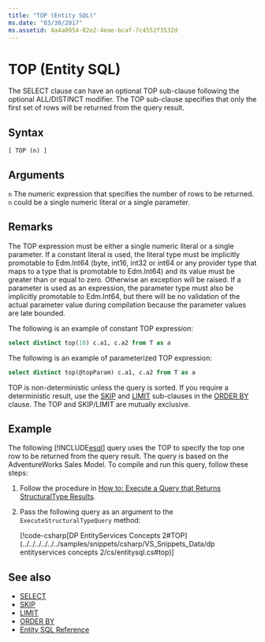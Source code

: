 ```yaml
---
title: "TOP (Entity SQL)"
ms.date: "03/30/2017"
ms.assetid: 4a4a0954-82e2-4eae-bcaf-7c4552f3532d
---
```


# TOP (Entity SQL)

The SELECT clause can have an optional TOP sub-clause following the optional ALL/DISTINCT modifier. The TOP sub-clause specifies that only the first set of rows will be returned from the query result.

## Syntax

```
[ TOP (n) ]
```

## Arguments

`n`
The numeric expression that specifies the number of rows to be returned. `n` could be a single numeric literal or a single parameter.

## Remarks

The TOP expression must be either a single numeric literal or a single parameter. If a constant literal is used, the literal type must be implicitly promotable to Edm.Int64 (byte, int16, int32 or int64 or any provider type that maps to a type that is promotable to Edm.Int64) and its value must be greater than or equal to zero. Otherwise an exception will be raised. If a parameter is used as an expression, the parameter type must also be implicitly promotable to Edm.Int64, but there will be no validation of the actual parameter value during compilation because the parameter values are late bounded.

The following is an example of constant TOP expression:

```sql
select distinct top(10) c.a1, c.a2 from T as a
```

The following is an example of parameterized TOP expression:

```sql
select distinct top(@topParam) c.a1, c.a2 from T as a
```

TOP is non-deterministic unless the query is sorted. If you require a deterministic result, use the [SKIP](../../../../../../docs/framework/data/adonet/ef/language-reference/skip-entity-sql.md) and [LIMIT](../../../../../../docs/framework/data/adonet/ef/language-reference/limit-entity-sql.md) sub-clauses in the [ORDER BY](../../../../../../docs/framework/data/adonet/ef/language-reference/order-by-entity-sql.md) clause. The TOP and SKIP/LIMIT are mutually exclusive.

## Example

The following [!INCLUDE[esql](../../../../../../includes/esql-md.md)] query uses the TOP to specify the top one row to be returned from the query result. The query is based on the AdventureWorks Sales Model. To compile and run this query, follow these steps:

1. Follow the procedure in [How to: Execute a Query that Returns StructuralType Results](../../../../../../docs/framework/data/adonet/ef/how-to-execute-a-query-that-returns-structuraltype-results.md).

2. Pass the following query as an argument to the `ExecuteStructuralTypeQuery` method:

    [!code-csharp[DP EntityServices Concepts 2#TOP](../../../../../../samples/snippets/csharp/VS_Snippets_Data/dp entityservices concepts 2/cs/entitysql.cs#top)]

## See also

- [SELECT](../../../../../../docs/framework/data/adonet/ef/language-reference/select-entity-sql.md)
- [SKIP](../../../../../../docs/framework/data/adonet/ef/language-reference/skip-entity-sql.md)
- [LIMIT](../../../../../../docs/framework/data/adonet/ef/language-reference/limit-entity-sql.md)
- [ORDER BY](../../../../../../docs/framework/data/adonet/ef/language-reference/order-by-entity-sql.md)
- [Entity SQL Reference](../../../../../../docs/framework/data/adonet/ef/language-reference/entity-sql-reference.md)
